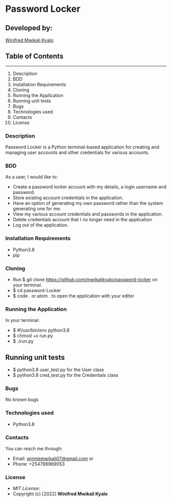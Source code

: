 # Password Locker
## Developed by:
[Winifred Mwikali Kyalo](https://github.com/mwikalikyalo)

## Table of Contents
<hr>

1. Description
1. BDD
1. Installation Requirements
1. Cloning
1. Running the Application
1. Running unit tests
1. Bugs
1. Technologies used
1. Contacts
1. License


### Description
Password Locker is a Python terminal-based application for creating and managing user accounts and other credentials for various accounts.

### BDD
As a user, I would like to:
* Create a password locker account with my details, a login username and password.
* Store existing account credentials in the application.
* Have an option of generating my own password rather than the system generating one for me.
* View my various account credentials and passwords in the application.
* Delete credentials account that I no longer need in the application
* Log out of the application.

### Installation Requirements
* Python3.8
* pip

### Cloning
* Run $ git clone https://github.com/mwikalikyalo/password-locker on your terminal.
* $ cd password-Locker
* $ code . or atom . to open the application with your editor

### Running the Application
In your terminal:
* $ #!/usr/bin/env python3.8
* $ chmod +x run.py
* $ ./run.py

## Running unit tests
* $ python3.8 user_test.py for the User class
* $ python3.8 cred_test.py for the Credentials class

### Bugs
No known bugs

### Technologies used
* Python3.8

### Contacts
You can reach me through:
* Email: winniemwikali07@gmail.com or
* Phone: +254796969053

### License
* *MIT License:*
* Copyright (c) [2022] **Winifred Mwikali Kyalo**

